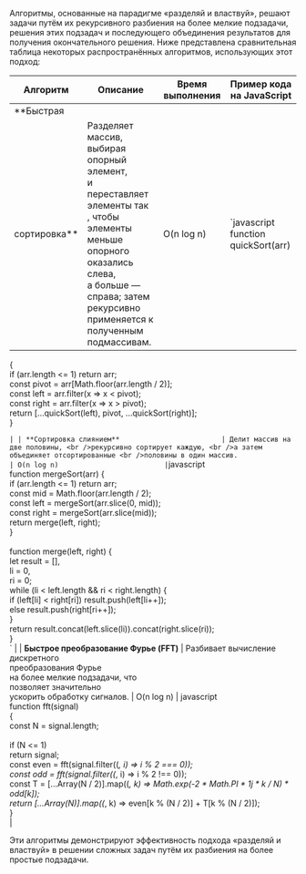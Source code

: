 Алгоритмы, основанные на парадигме «разделяй и властвуй», решают задачи путём их рекурсивного разбиения на более мелкие подзадачи, решения этих подзадач и последующего объединения результатов для получения окончательного решения. Ниже представлена сравнительная таблица некоторых распространённых алгоритмов, использующих этот подход:


| **Алгоритм**                                               | **Описание**                                                                                                                                                                                                                                                                                                                                                                                     | **Время выполнения** | **Пример кода на JavaScript**                                                                                                                                                                                                                                                                                                                                                                                                                                                                                                                                   |
| ------------------------------------------------------------------ | -------------------------------------------------------------------------------------------------------------------------------------------------------------------------------------------------------------------------------------------------------------------------------------------------------------------------------------------------------------------------------------------------------- | ----------------------------------- | --------------------------------------------------------------------------------------------------------------------------------------------------------------------------------------------------------------------------------------------------------------------------------------------------------------------------------------------------------------------------------------------------------------------------------------------------------------------------------------------------------------------------------------------------------------------------- |
| **Быстрая 
сортировка**                           | Разделяет массив, выбирая <br />опорный элемент, <br />и переставляет элементы так<br />, чтобы элементы меньше опорного<br /> оказались слева,<br /> а больше — справа; затем рекурсивно <br />применяется к полученным подмассивам. | O(n log n)                          | `javascript<br>function quickSort(arr)
 {<br> if (arr.length <= 1)
 return arr;<br> const pivot = arr[Math.floor(arr.length / 2)];
<br> const left = arr.filter(x => x < pivot);<br>
 const right = arr.filter(x => x > pivot);<br> return [...quickSort(left), pivot, ...quickSort(right)];<br>}<br>`                                                                                                                                                                                                                                                                      |
| **Сортировка
 слиянием**                         | Делит массив на две половины, <br />рекурсивно сортирует каждую, <br />а затем объединяет отсортированные <br />половины в один массив.                                                                                                                                                               | O(n log n)                          | `javascript<br>function mergeSort(arr) {<br> if (arr.length <= 1) return arr;<br> const mid = Math.floor(arr.length / 2);<br> const left = mergeSort(arr.slice(0, mid));<br> const right = mergeSort(arr.slice(mid));<br> return merge(left, right);<br>}<br><br>function merge(left, right) {<br> let result = [],<br> li = 0,<br> ri = 0;<br> while (li < left.length && ri < right.length) {<br> if (left[li] < right[ri]) result.push(left[li++]);<br> else result.push(right[ri++]);<br> }<br> return result.concat(left.slice(li)).concat(right.slice(ri));<br>}<br>` |
| **Быстрое 
преобразование 
Фурье (FFT)** | Разбивает вычисление дискретного<br /> преобразования Фурье <br />на более мелкие подзадачи, что <br />позволяет значительно <br />ускорить обработку сигналов.                                                                                                                   | O(n log n)                          | javascript<br>function fft(signal) <br />{<br> const N = signal.length;<br> <br />if (N <= 1) <br />return signal;<br> const even = fft(signal.filter((_, i) => i % 2 === 0));<br> const odd = fft(signal.filter((_, i) => i % 2 !== 0));<br> const T = [...Array(N / 2)].map((_, k) => Math.exp(-2 * Math.PI * 1j * k / N) * odd[k]);<br> return [...Array(N)].map((_, k) => even[k % (N / 2)] + T[k % (N / 2)]);<br>}<br>                                                                                                                                                 |

Эти алгоритмы демонстрируют эффективность подхода «разделяй и властвуй» в решении сложных задач путём их разбиения на более простые подзадачи.
